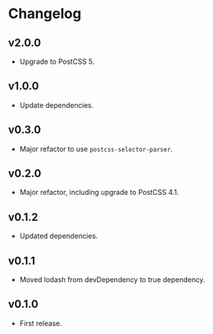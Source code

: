 # Changelog

## v2.0.0
- Upgrade to PostCSS 5.

## v1.0.0
- Update dependencies.

## v0.3.0
- Major refactor to use `postcss-selector-parser`.

## v0.2.0
- Major refactor, including upgrade to PostCSS 4.1.

## v0.1.2
- Updated dependencies.

## v0.1.1
- Moved lodash from devDependency to true dependency.

## v0.1.0
- First release.
